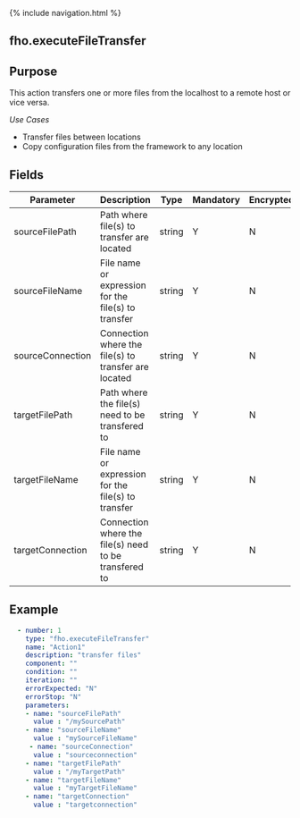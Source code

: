 {% include navigation.html %}
## fho.executeFileTransfer
## Purpose
This action transfers one or more files from the localhost to a remote host or vice versa.

*Use Cases*
* Transfer files between locations
* Copy configuration files from the framework to any location

## Fields
|Parameter|Description|Type|Mandatory|Encrypted|
|---------|-----------|----|---------|---------|
|sourceFilePath|Path where file(s) to transfer are located|string|Y|N|
|sourceFileName|File name or expression for the file(s) to transfer|string|Y|N|
|sourceConnection|Connection where the file(s) to transfer are located|string|Y|N|
|targetFilePath|Path where the file(s) need to be transfered to|string|Y|N|
|targetFileName|File name or expression for the file(s) to transfer|string|Y|N|
|targetConnection|Connection where the file(s) need to be transfered to|string|Y|N|


## Example
```yaml
  - number: 1
    type: "fho.executeFileTransfer"
    name: "Action1"
    description: "transfer files"
    component: ""
    condition: ""
    iteration: ""
    errorExpected: "N"
    errorStop: "N"
    parameters:
    - name: "sourceFilePath"
      value : "/mySourcePath"
    - name: "sourceFileName"
      value : "mySourceFileName"
     - name: "sourceConnection"
      value : "sourceconnection"
    - name: "targetFilePath"
      value : "/myTargetPath"
    - name: "targetFileName"
      value : "myTargetFileName"
    - name: "targetConnection"
      value : "targetconnection"
```
